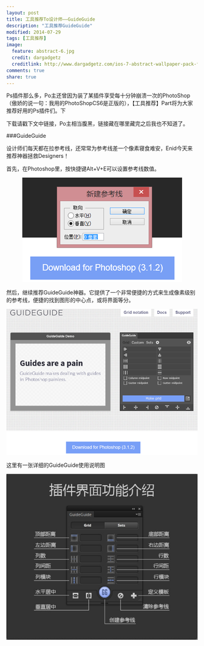 ```yaml
---
layout: post
title: 工具推荐To设计师——GuideGuide
description: "工具推荐GuideGuide"
modified: 2014-07-29
tags: [工具推荐]
image:
  feature: abstract-6.jpg
  credit: dargadgetz
  creditlink: http://www.dargadgetz.com/ios-7-abstract-wallpaper-pack-for-iphone-5-and-ipod-touch-retina/
comments: true
share: true
---
```


Ps插件那么多，Po主还曾因为装了某插件享受每十分钟崩溃一次的PhotoShop（傲娇的说一句：我用的PhotoShopCS6是正版的），【工具推荐】Part将为大家推荐好用的Ps插件们。下

下载请戳下文中链接，Po主相当腹黑，链接藏在哪里藏完之后我也不知道了。

###GuideGuide

设计师们每天都在拉参考线，还常常为参考线差一个像素寝食难安，Enid今天来推荐神器拯救Designers！

首先，在Photoshop里，按快捷键Alt+V+E可以设置参考线数值。

<div style="text-align:center">
    <img src="/images/blog/2014-07-29/guides.png"/>
</div>

然后，继续推荐GuideGuide神器。它提供了一个非常便捷的方式来生成像素级别的参考线，便捷的找到图形的中心点，或将界面等分。

<div style="text-align:center">
    <img src="/images/blog/2014-07-29/guideguide1.png"/>
    <a href="http://guideguide.me/"><img src="/images/blog/2014-07-29/guideguide2.png" /></a>
</div>

这里有一张详细的GuideGuide使用说明图

<div style="text-align:center">
    <img src="/images/blog/2014-07-29/interface-introduction.png"/>
</div>
